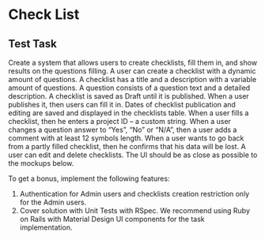 # Check List

## Test Task

Create a system that allows users to create checklists, fill them in, and show results
on the questions filling.
A user can create a checklist with a dynamic amount of questions. A checklist has a
title and a description with a variable amount of questions.
A question consists of a question text and a detailed description.
A checklist is saved as Draft until it is published. When a user publishes it, then users
can fill it in. Dates of checklist publication and editing are saved and displayed in the
checklists table.
When a user fills a checklist, then he enters a project ID – a custom string.
When a user changes a question answer to “Yes”, “No” or “N/A”, then a user adds a
comment with at least 12 symbols length.
When a user wants to go back from a partly filled checklist, then he confirms that his
data will be lost.
A user can edit and delete checklists.
The UI should be as close as possible to the mockups below.

To get a bonus, implement the following features:
1. Authentication for Admin users and checklists creation restriction only for the
Admin users.
2. Cover solution with Unit Tests with RSpec.
We recommend using Ruby on Rails with Material Design UI components for the task
implementation.
